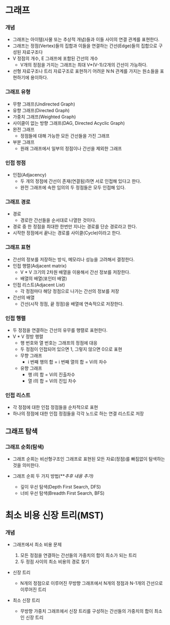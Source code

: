 # 그래프

### 개념

- 그래프는 아이템(사물 또는 추상적 개념)들과 이들 사이의 연결 관계를 표현한다.
- 그래프는 정점(Vertex)들의 집합과 이들을 연결하는 간선(Edge)들의 집합으로 구성된 자료구조다
- V 정점의 개수, E 그래프에 포함된 간선의 개수
  - V개의 정점을 가지는 그래프는 최대 V*(V-1)/2개의 간선이 가능하다.
- 선형 자료구조나 트리 자료구조로 표현하기 어려운 N:N 관계를 가지는 원소들을 표현하기에 용이하다.



### 그래프 유형

- 무향 그래프(Undirected Graph)
- 유향 그래프(Directed Graph)
- 가중치 그래프(Weighted Graph)
- 사이클이 없는 방향 그래프(DAG, Directed Acyclic Graph)
- 완전 그래프
  - 정점들에 대해 가능한 모든 간선들을 가진 그래프
- 부분 그래프
  - 원래 그래프에서 일부의 정점이나 간선을 제외한 그래프



### 인접 정점

- 인접(Adjacency)
  - 두 개의 정점에 간선이 존재(연결됨)하면 서로 인접해 있다고 한다.
  - 완전 그래프에 속한 임의의 두 정점들은 모두 인접해 있다.

### 그래프 경로

- 경로
  - 경로란 간선들을 순서대로 나열한 것이다.
- 경로 중 한 정점을 최대한 한번만 지나는 경로를 단순 경로라고 한다.
- 시작한 정점에서 끝나는 경로를 사이클(Cycle)이라고 한다.

### 그래프 표현

- 간선의 정보를 저장하는 방식, 메모리나 성능을 고려해서 결정한다.
- 인접 행렬(Adjacent matrix)
  - V * V 크기의 2차원 배열을 이용해서 간선 정보를 저장한다.
  - 배열의 배열(포인터 배열)
- 인접 리스트(Adjacent List)
  - 각 정점마다 해당 정점으로 나가는 간선의 정보를 저장
- 간선의 배열
  - 간선(시작 정점, 끝 정점)을 배열에 연속적으로 저장한다.

### 인접 행렬

- 두 정점을 연결하는 간선의 유무를 행렬로 표현한다.
- V * V 정방 행렬
  - 행 번호와 열 번호는 그래프의 정점에 대응
  - 두 정점이 인접되어 있으면 1, 그렇지 않으면 0으로 표현
  - 무향 그래프
    - i 번째 행의 합 = i 번째 열의 합 = Vi의 차수
  - 유향 그래프
    - 행 i의 합 = Vi의 진출차수
    - 열 i의 합 = Vi의 진입 차수

### 인접 리스트

- 각 정점에 대한 인접 정점들을 순차적으로 표현
- 하나의 정점에 대한 인접 정점들을 각각 노드로 하는 연결 리스트로 저장



## 그래프 탐색

### 그래프 순회(탐색)

- 그래프 순회는 비선형구조인 그래프로 표현된 모든 자료(정점)를 빠짐없이 탐색하는 것을 의미한다.

- 그래프 순회 두 가지 방법(***추후 내용 추가)*
  - 깊이 우선 탐색(Depth First Search, DFS)
  - 너비 우선 탐색(Breadth First Search, BFS)





# 최소 비용 신장 트리(MST)

### 개념

- 그래프에서 최소 비용 문제

  1) 모든 정점을 연결하는 간선들의 가중치의 합이 최소가 되는 트리
  2) 두 정점 사이의 최소 비용의 경로 찾기

- 신장 트리

  - N개의 정점으로 이루어진 무방향 그래프에서 N개의 정점과 N-1개의 간선으로 이루어진 트리

- 최소 신장 트리

  - 무방향 가중치 그래프에서 신장 트리를 구성하는 간선들의 가중치의 합이 최소인 신장 트리

    